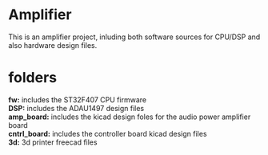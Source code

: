 # Amplifier
This is an amplifier project, inluding both software sources for CPU/DSP and also hardware design files.

# folders
**fw:** includes the ST32F407 CPU firmware<br />
**DSP:** includes the ADAU1497 design files<br />
**amp_board:** includes the kicad design foles for the audio power amplifier board<br />
**cntrl_board:** includes the controller board kicad design files<br />
**3d:** 3d printer freecad files<br />
